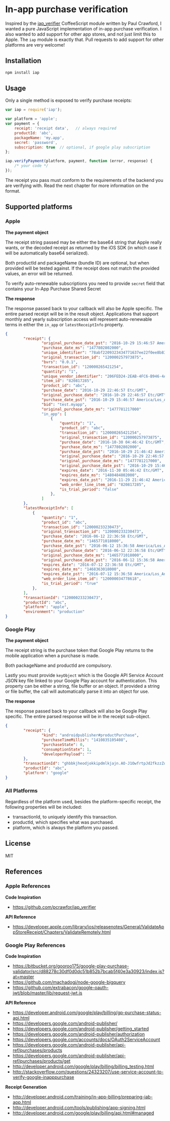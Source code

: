 # In-app purchase verification

Inspired by the [iap_verifier](https://github.com/pcrawfor/iap_verifier/) CoffeeScript module
written by Paul Crawford, I wanted a pure JavaScript implementation of in-app purchase verification.
I also wanted to add support for other app stores, and not just limit this to Apple. The `iap`
module is exactly that. Pull requests to add support for other platforms are very welcome!

## Installation

```sh
npm install iap
```

## Usage

Only a single method is exposed to verify purchase receipts:

```javascript
var iap = require('iap');

var platform = 'apple';
var payment = {
	receipt: 'receipt data',   // always required
	productId: 'abc',
	packageName: 'my.app',
	secret: 'password',
	subscription: true	// optional, if google play subscription
};

iap.verifyPayment(platform, payment, function (error, response) {
	/* your code */
});
```

The receipt you pass must conform to the requirements of the backend you are verifying with. Read
the next chapter for more information on the format.

## Supported platforms

### Apple

**The payment object**

The receipt string passed may be either the base64 string that Apple really wants, or the decoded
receipt as returned by the iOS SDK (in which case it will be automatically base64 serialized).

Both productId and packageName (bundle ID) are optional, but when provided will be tested against.
If the receipt does not match the provided values, an error will be returned.

To verify auto-renewable subscriptions you need to provide `secret` field that
contains your In-App Purchase Shared Secret

**The response**

The response passed back to your callback will also be Apple specific. The entire parsed receipt
will be in the result object. Applications that support monthly and yearly
subscription access will represent auto-renewable terms in either the `in_app`
or `latestReceiptInfo` property.

```json
{
        "receipt": {
                "original_purchase_date_pst": "2016-10-29 15:46:57 America/Los_Angeles",
                "purchase_date_ms": "1477802802000",
                "unique_identifier": "78abf2209323434771637ee22f0ee8b8341f14b4",
                "original_transaction_id": "120000257973875",
                "bvrs": "0.0.1",
                "transaction_id": "120000265421254",
                "quantity": "1",
                "unique_vendor_identifier": "206FED24-2EAB-4FC6-B946-4AF61086DF21",
                "item_id": "820817285",
                "product_id": "abc",
                "purchase_date": "2016-10-29 22:46:57 Etc/GMT",
                "original_purchase_date": "2016-10-29 22:46:57 Etc/GMT",
                "purchase_date_pst": "2016-10-29 15:46:57 America/Los_Angeles",
                "bid": "test.myapp",
                "original_purchase_date_ms": "1477781217000"
				"in_app": [
					{
						"quantity": "1",
						"product_id": "abc",
						"transaction_id": "120000265421254",
						"original_transaction_id": "120000257973875",
						"purchase_date": "2016-10-30 04:46:42 Etc/GMT",
						"purchase_date_ms": "1477802802000",
						"purchase_date_pst": "2016-10-29 21:46:42 America/Los_Angeles",
						"original_purchase_date": "2016-10-29 22:46:57 Etc/GMT",
						"original_purchase_date_ms": "1477781217000",
						"original_purchase_date_pst": "2016-10-29 15:46:57 America/Los_Angeles",
						"expires_date": "2016-11-30 05:46:42 Etc/GMT",
						"expires_date_ms": "1480484802000",
						"expires_date_pst": "2016-11-29 21:46:42 America/Los_Angeles",
						"web_order_line_item_id": "820817285",
						"is_trial_period": "false"
					},
				]
        },
		"latestReceiptInfo": [
			{
				"quantity": "1",
				"product_id": "abc",
				"transaction_id": "120000233230473",
				"original_transaction_id": "120000233230473",
				"purchase_date": "2016-06-12 22:36:58 Etc/GMT",
				"purchase_date_ms": "1465771018000",
				"purchase_date_pst": "2016-06-12 15:36:58 America/Los_Angeles",
				"original_purchase_date": "2016-06-12 22:36:58 Etc/GMT",
				"original_purchase_date_ms": "1465771018000",
				"original_purchase_date_pst": "2016-06-12 15:36:58 America/Los_Angeles",
				"expires_date": "2016-07-12 22:36:58 Etc/GMT",
				"expires_date_ms": "1468363018000",
				"expires_date_pst": "2016-07-12 15:36:58 America/Los_Angeles",
				"web_order_line_item_id": "120000034778618",
				"is_trial_period": "true"
			},
		],
        "transactionId": "120000233230473",
        "productId": "abc",
        "platform": "apple",
        "environment": "production"
}
```

### Google Play

**The payment object**

The receipt string is the purchase token that Google Play returns to the mobile application when a purchase is made.

Both packageName and productId are compulsory.

Lastly you must provide `keyObject` which is the Google API Service Account JSON key file linked to your Google Play
account for authentication. This property can be either a string, file buffer or an object. If provided a string or file
buffer, the call will automatically parse it into an object for use.

**The response**

The response passed back to your callback will also be Google Play specific. The entire parsed response will be in the
receipt sub-object.

```json
{
        "receipt": {
                "kind": "androidpublisher#productPurchase",
                "purchaseTimeMillis": "1410835105408",
                "purchaseState": 0,
                "consumptionState": 1,
                "developerPayload": ""
        },
        "transactionId": "ghbbkjheodjokkipdmlkjajn.AO-J1OwfrtpJd2fkzzZqv7i107yPmaUD9Vauf9g5evoqbIVzdOGYyJTSEMhSTGFkCOzGtWccxe17dtbS1c16M2OryJZPJ3z-eYhEJYiSLHxEZLnUJ8yfBmI",
        "productId": "abc",
        "platform": "google"
}
```

### All Platforms

Regardless of the platform used, besides the platform-specific receipt, the following properties
will be included:

* transactionId, to uniquely identify this transaction.
* productId, which specifies what was purchased.
* platform, which is always the platform you passed.

## License

MIT

## References

### Apple References
**Code Inspiration**

 * https://github.com/pcrawfor/iap_verifier

**API Reference**

 * 	https://developer.apple.com/library/ios/releasenotes/General/ValidateAppStoreReceipt/Chapters/ValidateRemotely.html


### Google Play References
**Code Inspiration**

 * https://bitbucket.org/gooroo175/google-play-purchase-validator/src/d88278c30df0d0dc51b852b7bcab5f40e3a30923/index.js?at=master
 * https://github.com/machadogj/node-google-bigquery
 * https://github.com/extrabacon/google-oauth-jwt/blob/master/lib/request-jwt.js
 
**API Reference**

 * https://developer.android.com/google/play/billing/gp-purchase-status-api.html
 * https://developers.google.com/android-publisher/
 * https://developers.google.com/android-publisher/getting_started
 * https://developers.google.com/android-publisher/authorization
 * https://developers.google.com/accounts/docs/OAuth2ServiceAccount
 * https://developers.google.com/android-publisher/api-ref/purchases/products
 * https://developers.google.com/android-publisher/api-ref/purchases/products/get
 * http://developer.android.com/google/play/billing/billing_testing.html
 * http://stackoverflow.com/questions/24323207/use-service-account-to-verify-google-inapppurchase
 
**Receipt Generation**

 * http://developer.android.com/training/in-app-billing/preparing-iab-app.html
 * http://developer.android.com/tools/publishing/app-signing.html
 * http://developer.android.com/google/play/billing/api.html#managed
